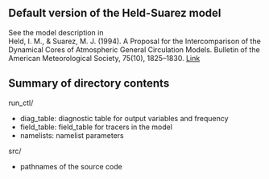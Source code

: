 ## Default version of the Held-Suarez model
See the model description in  
Held, I. M., & Suarez, M. J. (1994). A Proposal for the Intercomparison of the Dynamical Cores of Atmospheric General Circulation Models. Bulletin of the American Meteorological Society, 75(10), 1825–1830. [Link](https://doi.org/10.1175/1520-0477(1994)075<1825:APFTIO>2.0.CO;2)

## Summary of directory contents
run_ctl/  
- diag_table: diagnostic table for output variables and frequency
- field_table: field_table for tracers in the model
- namelists: namelist parameters

src/  
- pathnames of the source code 
